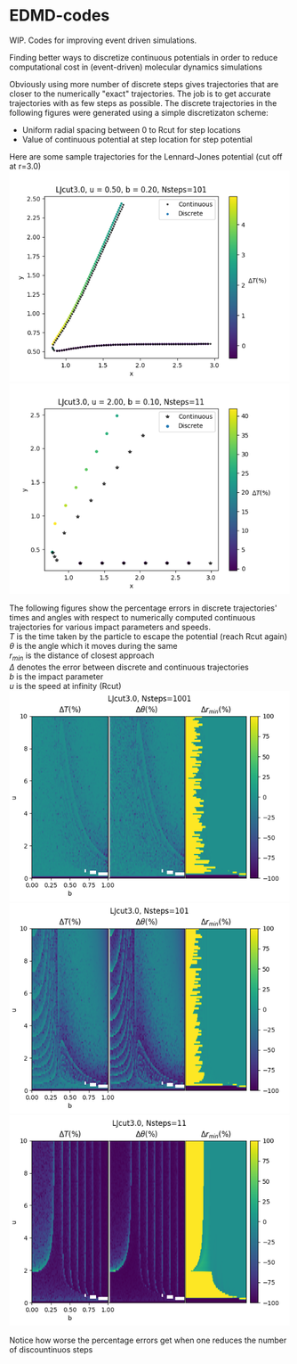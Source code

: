 # EDMD-codes
WIP. Codes for improving event driven simulations.  
  
Finding better ways to discretize continuous potentials in order to reduce computational cost in (event-driven) molecular dynamics simulations  
  
Obviously using more number of discrete steps gives trajectories that are closer to the numerically "exact" trajectories. The job is to get accurate trajectories with as few steps as possible. The discrete trajectories in the following figures were generated using a simple discretizaton scheme:  
* Uniform radial spacing between 0 to Rcut for step locations
* Value of continuous potential at step location for step potential
  
Here are some sample trajectories for the Lennard-Jones potential (cut off at r=3.0)  
![traj_Nsteps_101](https://github.com/anbarsode/EDMD-codes/blob/9596d1c4b43cf8a2ffed69eb8c3785c39ded736d/traj_Nsteps_101.png)
![traj_Nsteps_11](https://github.com/anbarsode/EDMD-codes/blob/9596d1c4b43cf8a2ffed69eb8c3785c39ded736d/traj_Nsteps_11.png)

The following figures show the percentage errors in discrete trajectories' times and angles with respect to numerically computed continuous trajectories for various impact parameters and speeds.  
$T$ is the time taken by the particle to escape the potential (reach Rcut again)  
$\theta$ is the angle which it moves during the same  
$r_{min}$ is the distance of closest approach  
$\Delta$ denotes the error between discrete and continuous trajectories  
$b$ is the impact parameter  
$u$ is the speed at infinity (Rcut)  
![epd_LJ_Nsteps_1001](https://github.com/anbarsode/EDMD-codes/blob/6c910732b88c10441df52ac87b5e6b1c5a445d2f/epd_LJ_Nsteps_1001.png)
![epd_LJ_Nsteps_101](https://github.com/anbarsode/EDMD-codes/blob/6c910732b88c10441df52ac87b5e6b1c5a445d2f/epd_LJ_Nsteps_101.png)
![epd_LJ_Nsteps_11](https://github.com/anbarsode/EDMD-codes/blob/6c910732b88c10441df52ac87b5e6b1c5a445d2f/epd_LJ_Nsteps_11.png)
  
Notice how worse the percentage errors get when one reduces the number of discountinuos steps  
